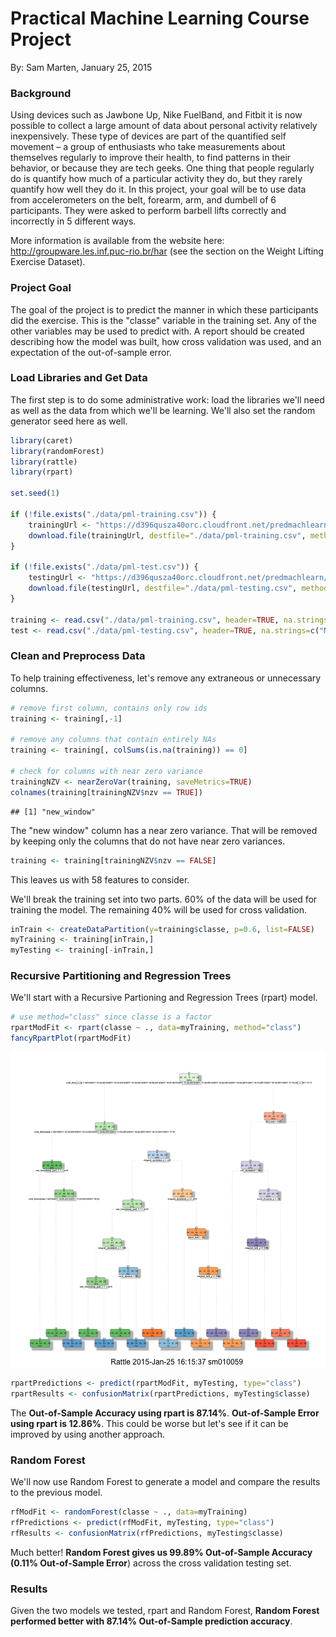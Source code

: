 # Practical Machine Learning Course Project
By: Sam Marten, January 25, 2015

### Background

Using devices such as Jawbone Up, Nike FuelBand, and Fitbit it is now possible to collect a large amount of data about personal activity relatively inexpensively. These type of devices are part of the quantified self movement – a group of enthusiasts who take measurements about themselves regularly to improve their health, to find patterns in their behavior, or because they are tech geeks. One thing that people regularly do is quantify how much of a particular activity they do, but they rarely quantify how well they do it. In this project, your goal will be to use data from accelerometers on the belt, forearm, arm, and dumbell of 6 participants. They were asked to perform barbell lifts correctly and incorrectly in 5 different ways. 

More information is available from the website here: http://groupware.les.inf.puc-rio.br/har (see the section on the Weight Lifting Exercise Dataset). 

### Project Goal

The goal of the project is to predict the manner in which these participants did the exercise. This is the "classe" variable in the training set. Any of the other variables may be used to predict with. A report should be created describing how the model was built, how cross validation was used, and an expectation of the out-of-sample error.

### Load Libraries and Get Data

The first step is to do some administrative work: load the libraries we'll need as well as the data from which we'll be learning. We'll also set the random generator seed here as well.


```r
library(caret)
library(randomForest)
library(rattle)
library(rpart)

set.seed(1)

if (!file.exists("./data/pml-training.csv")) {
    trainingUrl <- "https://d396qusza40orc.cloudfront.net/predmachlearn/pml-training.csv"
    download.file(trainingUrl, destfile="./data/pml-training.csv", method="curl")
}

if (!file.exists("./data/pml-test.csv")) {
    testingUrl <- "https://d396qusza40orc.cloudfront.net/predmachlearn/pml-testing.csv"
    download.file(testingUrl, destfile="./data/pml-testing.csv", method="curl")
}

training <- read.csv("./data/pml-training.csv", header=TRUE, na.strings=c("NA","#DIV/0!",""))
test <- read.csv("./data/pml-testing.csv", header=TRUE, na.strings=c("NA","#DIV/0!",""))
```

### Clean and Preprocess Data

To help training effectiveness, let's remove any extraneous or unnecessary columns.


```r
# remove first column, contains only row ids
training <- training[,-1]

# remove any columns that contain entirely NAs
training <- training[, colSums(is.na(training)) == 0]

# check for columns with near zero variance
trainingNZV <- nearZeroVar(training, saveMetrics=TRUE)
colnames(training[trainingNZV$nzv == TRUE])
```

```
## [1] "new_window"
```

The "new window" column has a near zero variance. That will be removed by keeping only the columns that do not have near zero variances.


```r
training <- training[trainingNZV$nzv == FALSE]
```

This leaves us with 58 features to consider.

We'll break the training set into two parts. 60% of the data will be used for training the model. The remaining 40% will be used for cross validation.


```r
inTrain <- createDataPartition(y=training$classe, p=0.6, list=FALSE)
myTraining <- training[inTrain,]
myTesting <- training[-inTrain,]
```

### Recursive Partitioning and Regression Trees

We'll start with a Recursive Partioning and Regression Trees (rpart) model.


```r
# use method="class" since classe is a factor
rpartModFit <- rpart(classe ~ ., data=myTraining, method="class")
fancyRpartPlot(rpartModFit)
```

![plot of chunk unnamed-chunk-5](figure/unnamed-chunk-5.png) 

```r
rpartPredictions <- predict(rpartModFit, myTesting, type="class")
rpartResults <- confusionMatrix(rpartPredictions, myTesting$classe)
```

The **Out-of-Sample Accuracy using rpart is 87.14%**. **Out-of-Sample Error using rpart is 12.86%**.  This could be worse but let's see if it can be improved by using another approach.

### Random Forest

We'll now use Random Forest to generate a model and compare the results to the previous model.


```r
rfModFit <- randomForest(classe ~ ., data=myTraining)
rfPredictions <- predict(rfModFit, myTesting, type="class")
rfResults <- confusionMatrix(rfPredictions, myTesting$classe)
```

Much better! **Random Forest gives us 99.89% Out-of-Sample Accuracy (0.11% Out-of-Sample Error**) across the cross validation testing set.

### Results

Given the two models we tested, rpart and Random Forest, **Random Forest performed better with 87.14% Out-of-Sample prediction accuracy**.

